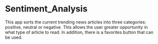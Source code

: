 # Sentiment_Analysis
This app sorts the current trending news articles into three categories: positive, neutral or negative. This allows the user greater opportunity in what type of article to read. In addition, there is a favorites button that can be used.
